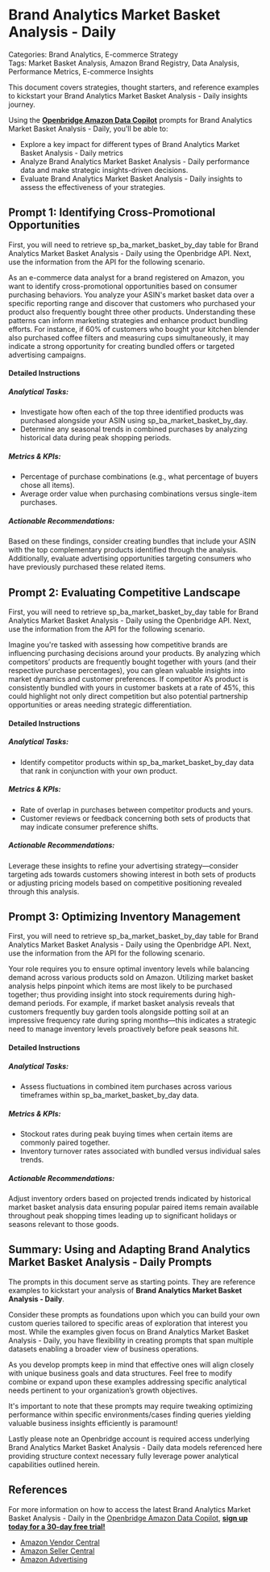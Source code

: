 # Brand Analytics Market Basket Analysis - Daily

Categories: Brand Analytics, E-commerce Strategy  
Tags: Market Basket Analysis, Amazon Brand Registry, Data Analysis, Performance Metrics, E-commerce Insights

This document covers strategies, thought starters, and reference examples to kickstart your Brand Analytics Market Basket Analysis - Daily insights journey.

Using the <a href="https://chatgpt.com/g/g-Sg4qP7r3v-openbridge-data-copilot" target="_blank"><strong>Openbridge Amazon Data Copilot</strong></a> prompts for Brand Analytics Market Basket Analysis - Daily, you'll be able to:

- Explore a key impact for different types of Brand Analytics Market Basket Analysis - Daily metrics
- Analyze Brand Analytics Market Basket Analysis - Daily performance data and make strategic insights-driven decisions.
- Evaluate Brand Analytics Market Basket Analysis - Daily insights to assess the effectiveness of your strategies.

## Prompt 1: Identifying Cross-Promotional Opportunities

First, you will need to retrieve sp_ba_market_basket_by_day table for Brand Analytics Market Basket Analysis - Daily using the Openbridge API. Next, use the information from the API for the following scenario. 

As an e-commerce data analyst for a brand registered on Amazon, you want to identify cross-promotional opportunities based on consumer purchasing behaviors. You analyze your ASIN's market basket data over a specific reporting range and discover that customers who purchased your product also frequently bought three other products. Understanding these patterns can inform marketing strategies and enhance product bundling efforts. For instance, if 60% of customers who bought your kitchen blender also purchased coffee filters and measuring cups simultaneously, it may indicate a strong opportunity for creating bundled offers or targeted advertising campaigns.

#### Detailed Instructions
##### Analytical Tasks:
- Investigate how often each of the top three identified products was purchased alongside your ASIN using sp_ba_market_basket_by_day.
- Determine any seasonal trends in combined purchases by analyzing historical data during peak shopping periods.
  
##### Metrics & KPIs:
- Percentage of purchase combinations (e.g., what percentage of buyers chose all items).
- Average order value when purchasing combinations versus single-item purchases.

##### Actionable Recommendations:
Based on these findings, consider creating bundles that include your ASIN with the top complementary products identified through the analysis. Additionally, evaluate advertising opportunities targeting consumers who have previously purchased these related items.

## Prompt 2: Evaluating Competitive Landscape

First, you will need to retrieve sp_ba_market_basket_by_day table for Brand Analytics Market Basket Analysis - Daily using the Openbridge API. Next, use the information from the API for the following scenario.

Imagine you're tasked with assessing how competitive brands are influencing purchasing decisions around your products. By analyzing which competitors’ products are frequently bought together with yours (and their respective purchase percentages), you can glean valuable insights into market dynamics and customer preferences. If competitor A’s product is consistently bundled with yours in customer baskets at a rate of 45%, this could highlight not only direct competition but also potential partnership opportunities or areas needing strategic differentiation.

#### Detailed Instructions
##### Analytical Tasks:
- Identify competitor products within sp_ba_market_basket_by_day data that rank in conjunction with your own product.
  
##### Metrics & KPIs:
- Rate of overlap in purchases between competitor products and yours.
- Customer reviews or feedback concerning both sets of products that may indicate consumer preference shifts.

##### Actionable Recommendations:
Leverage these insights to refine your advertising strategy—consider targeting ads towards customers showing interest in both sets of products or adjusting pricing models based on competitive positioning revealed through this analysis.

## Prompt 3: Optimizing Inventory Management

First, you will need to retrieve sp_ba_market_basket_by_day table for Brand Analytics Market Basket Analysis - Daily using the Openbridge API. Next, use the information from the API for the following scenario.

Your role requires you to ensure optimal inventory levels while balancing demand across various products sold on Amazon. Utilizing market basket analysis helps pinpoint which items are most likely to be purchased together; thus providing insight into stock requirements during high-demand periods. For example, if market basket analysis reveals that customers frequently buy garden tools alongside potting soil at an impressive frequency rate during spring months—this indicates a strategic need to manage inventory levels proactively before peak seasons hit.

#### Detailed Instructions
##### Analytical Tasks:
- Assess fluctuations in combined item purchases across various timeframes within sp_ba_market_basket_by_day data.
  
##### Metrics & KPIs:
- Stockout rates during peak buying times when certain items are commonly paired together.
- Inventory turnover rates associated with bundled versus individual sales trends.

##### Actionable Recommendations:
Adjust inventory orders based on projected trends indicated by historical market basket analysis data ensuring popular paired items remain available throughout peak shopping times leading up to significant holidays or seasons relevant to those goods.

## Summary: Using and Adapting Brand Analytics Market Basket Analysis - Daily Prompts
The prompts in this document serve as starting points. They are reference examples to kickstart your analysis of **Brand Analytics Market Basket Analysis - Daily**.

Consider these prompts as foundations upon which you can build your own custom queries tailored to specific areas of exploration that interest you most. While the examples given focus on Brand Analytics Market Basket Analysis - Daily, you have flexibility in creating prompts that span multiple datasets enabling a broader view of business operations.

As you develop prompts keep in mind that effective ones will align closely with unique business goals and data structures. Feel free to modify combine or expand upon these examples addressing specific analytical needs pertinent to your organization’s growth objectives.

It's important to note that these prompts may require tweaking optimizing performance within specific environments/cases finding queries yielding valuable business insights efficiently is paramount!

Lastly please note an Openbridge account is required access underlying Brand Analytics Market Basket Analysis - Daily data models referenced here providing structure context necessary fully leverage power analytical capabilities outlined herein.


## References   
For more information on how to access the latest Brand Analytics Market Basket Analysis - Daily in the <a href="https://chatgpt.com/g/g-Sg4qP7r3v-openbridge-data-copilot" target="_blank">Openbridge Amazon Data Copilot</a>, <a href="https://openbridge.com" target="_blank"><strong>sign up today for a 30-day free trial!</strong></a>

<ul>
<li><a href="https://www.openbridge.com/amazon-vendor-central/" target="_blank">Amazon Vendor Central</a></li>
<li><a href="https://www.openbridge.com/amazon-selling-partner/" target="_blank">Amazon Seller Central</a></li>
<li><a href="https://www.openbridge.com/amazon-advertising/" target="_blank">Amazon Advertising</a></li>
</ul>